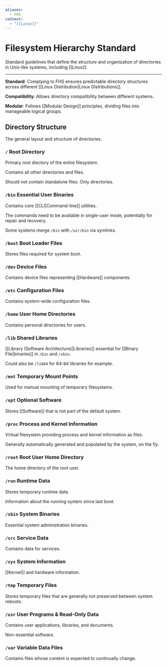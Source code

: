```yaml
---
aliases:
  - FHS
context:
  - "[[Linux]]"
---
```


# Filesystem Hierarchy Standard

Standard guidelines that define the structure and organization of directories in Unix-like systems, including [[Linux]].

---

**Standard**: Complying to FHS ensures predictable directory structures across different [[Linux Distribution|Linux Distributions]].

**Compatibility**: Allows directory compatibility between different systems.

**Modular**: Follows [[Modular Design]] principles, dividing files into manageable logical groups.

## Directory Structure

The general layout and structure of directories.

### `/` Root Directory

Primary root diectory of the entire filesystem.

Contains all other directories and files.

Should not contain standalone files. Only directories.

### `/bin` Essential User Binaries

Contains core [[CLI|Command-line]] utilities.

The commands need to be available in single-user mode, potentially for repair and recovery.

Some systems merge `/bin` with `/usr/bin` via symlinks.

### `/boot` Boot Loader Files

Stores files required for system boot.

### `/dev` Device Files

Contains device files representing [[Hardware]] components.

### `/etc` Configuration Files

Contains system-wide configuration files.

### `/home` User Home Directories

Contains personal directories for users.

### `/lib` Shared Libraries

[[Library (Software Architecture)|Libraries]] essential for [[Binary File|binaries]] in `/bin` and `/sbin`.

Could also be `/lib64` for 64-bit libraries for example.

### `/mnt` Temporary Mount Points

Used for manual mounting of temporary filesystems.

### `/opt` Optional Software

Stores [[Software]] that is not part of the default system.

### `/proc` Process and Kernel Information

Virtual filesystem providing process and kernel information as files.

Generally automatically generated and populated by the system, on the fly.

### `/root` Root User Home Directory

The home directory of the root user.

### `/run` Runtime Data

Stores temporary runtime data.

Information about the running system since last boot.

### `/sbin` System Binaries

Essential system administration binaries.

### `/src` Service Data

Contains data for services.

### `/sys` System Information

[[Kernel]] and hardware information.

### `/tmp` Temporary Files

Stores temporary files that are generally not preserved between system reboots.

### `/usr` User Programs & Read-Only Data

Contains user applications, libraries, and documents.

Non-essential software.

### `/var` Variable Data Files

Contains files whose content is expected to continually change.
